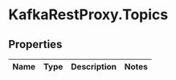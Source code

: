 # KafkaRestProxy.Topics

## Properties
Name | Type | Description | Notes
------------ | ------------- | ------------- | -------------



